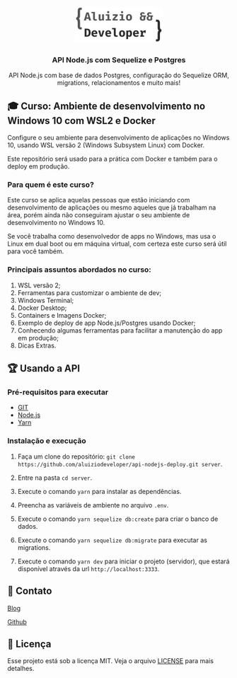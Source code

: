 <h1 align="center">
  <img alt="Aluizio Dveloper" src="src/assets/logotipo.png" width="200px" />
</h1>

<h3 align="center">
  API Node.js com Sequelize e Postgres
</h3>

<p align="center">API Node.js com base de dados Postgres, configuração do Sequelize ORM, migrations, relacionamentos e muito mais!</p>


## 🎓 Curso: Ambiente de desenvolvimento no Windows 10 com WSL2 e Docker

Configure o seu ambiente para desenvolvimento de aplicações no Windows 10, usando WSL versão 2 (Windows Subsystem Linux) com Docker.

Este repositório será usado para a prática com Docker e também para o deploy em produção.


### Para quem é este curso?

Este curso se aplica aquelas pessoas que estão iniciando com desenvolvimento de aplicações ou mesmo aqueles que já trabalham na área, porém ainda não conseguiram ajustar o seu ambiente de desenvolvimento no Windows 10.

Se você trabalha como desenvolvedor de apps no Windows, mas usa o Linux em dual boot ou em máquina virtual, com certeza este curso será útil para você também.

### Principais assuntos abordados no curso:

1. WSL versão 2;
2. Ferramentas para customizar o ambiente de dev;
3. Windows Terminal;
4. Docker Desktop;
5. Containers e Imagens Docker;
6. Exemplo de deploy de app Node.js/Postgres usando Docker;
7. Conhecendo algumas ferramentas para facilitar a manutenção do app em produção;
8. Dicas Extras.


## 🏆 Usando a API

### Pré-requisitos para executar

- [GIT](https://git-scm.com/)
- [Node.js](https://nodejs.org/en/)
- [Yarn](https://yarnpkg.com/pt-BR/docs/install)

### Instalação e execução

1. Faça um clone do repositório: `git clone https://github.com/aluiziodeveloper/api-nodejs-deploy.git server`.

2. Entre na pasta `cd server`.
   
3. Execute o comando `yarn` para instalar as dependências.
   
4. Preencha as variáveis de ambiente no arquivo `.env`.
   
5. Execute o comando `yarn sequelize db:create` para criar o banco de dados.
   
6. Execute o comando `yarn sequelize db:migrate` para executar as migrations.
   
7. Execute o comando `yarn dev` para iniciar o projeto (servidor), que estará disponível através da url `http://localhost:3333`.


## 🤝 Contato

[Blog](https://aluiziodeveloper.com.br)

[Github](https://github.com/jorgealuizio)


## 📝 Licença

Esse projeto está sob a licença MIT. Veja o arquivo [LICENSE](LICENSE.md) para mais detalhes.
